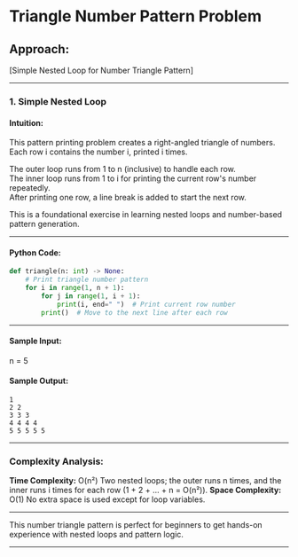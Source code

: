 # Triangle Number Pattern Problem

## Approach:
[Simple Nested Loop for Number Triangle Pattern]

---

### 1. Simple Nested Loop

#### Intuition:
This pattern printing problem creates a right-angled triangle of numbers.  
Each row i contains the number i, printed i times.

The outer loop runs from 1 to n (inclusive) to handle each row.  
The inner loop runs from 1 to i for printing the current row's number repeatedly.  
After printing one row, a line break is added to start the next row.

This is a foundational exercise in learning nested loops and number-based pattern generation.

---

#### Python Code:
```python
def triangle(n: int) -> None:
    # Print triangle number pattern
    for i in range(1, n + 1):
        for j in range(1, i + 1):
            print(i, end=" ")  # Print current row number
        print()  # Move to the next line after each row
```
---
#### Sample Input:
n = 5

#### Sample Output:
```
1
2 2
3 3 3
4 4 4 4
5 5 5 5 5
```
---

### Complexity Analysis:
**Time Complexity:** O(n²)
Two nested loops; the outer runs n times, and the inner runs i times for each row (1 + 2 + ... + n = O(n²)).
**Space Complexity:** O(1)
No extra space is used except for loop variables.

---

This number triangle pattern is perfect for beginners to get hands-on experience with nested loops and pattern logic.

---



